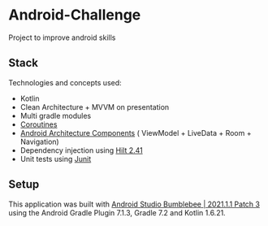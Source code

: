 # Android-Challenge

Project to improve android skills

## Stack

Technologies and concepts used:

- Kotlin
- Clean Architecture + MVVM on presentation
- Multi gradle modules
- [Coroutines](https://github.com/Kotlin/kotlinx.coroutines)
- [Android Architecture Components](https://developer.android.com/topic/libraries/architecture) (
  ViewModel + LiveData + Room + Navigation)
- Dependency injection using [Hilt 2.41](https://dagger.dev/hilt/)
- Unit tests using [Junit](https://junit.org/junit4/)

## Setup

This application was built
with [Android Studio Bumblebee | 2021.1.1 Patch 3](https://developer.android.com/studio/releases#bumblebee)
using the Android Gradle Plugin 7.1.3, Gradle 7.2 and Kotlin 1.6.21.
